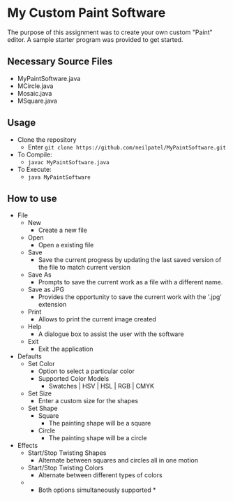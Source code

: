 # My Custom Paint Software

The purpose of this assignment was to create your own custom "Paint" editor. A sample starter program was provided to get started. 

## Necessary Source Files
+ MyPaintSoftware.java
+ MCircle.java
+ Mosaic.java
+ MSquare.java

## Usage
+ Clone the repository
	+ Enter `git clone https://github.com/neilpatel/MyPaintSoftware.git`
+ To Compile:
	+ `javac MyPaintSoftware.java`
+ To Execute:
	+ `java MyPaintSoftware`


## How to use
+ File
	+ New
		+ Create a new file
	+ Open
		+ Open a existing file
	+ Save
		+ Save the current progress by updating the last saved version of the file to match current version
	+ Save As
		+ Prompts to save the current work as a file with a different name.
	+ Save as JPG
		+ Provides the opportunity to save the current work with the '.jpg' extension
	+ Print
		+ Allows to print the current image created
	+ Help
		+ A dialogue box to assist the user with the software
	+ Exit
		+ Exit the application
+ Defaults
	+ Set Color
		+ Option to select a particular color 
		+ Supported Color Models
			+ Swatches | HSV | HSL | RGB | CMYK
	+ Set Size
		+ Enter a custom size for the shapes
	+ Set Shape
		+ Square
			+ The painting shape will be a square
		+ Circle
			+ The painting shape will be a circle
+ Effects
	+ Start/Stop Twisting Shapes
		+ Alternate between squares and circles all in one motion
	+ Start/Stop Twisting Colors
		+ Alternate between different types of colors
	+ * Both options simultaneously supported *

	

